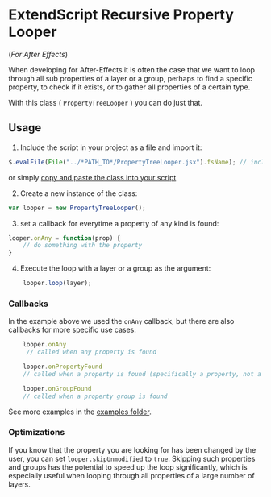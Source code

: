 # ExtendScript Recursive Property Looper
(*For After Effects*)

When developing for After-Effects it is often the case that we want to loop through all sub properties of a layer or a group, perhaps to find a specific property, to check if it exists, or to gather all properties of a certain type.

With this class ( `PropertyTreeLooper` ) you can do just that.

  
 
## Usage

1. Include the script in your project as a file and import it:
```jsx
$.evalFile(File("../*PATH_TO*/PropertyTreeLooper.jsx").fsName); // include the PropertyTreeLooper class
```
or simply [copy and paste the class into your script](./src/PropertyTreeLooper.jsx)


2. Create a new instance of the class:
```jsx
var looper = new PropertyTreeLooper();
```

3. set a callback for everytime a property of any kind is found:
```jsx
looper.onAny = function(prop) {
    // do something with the property
}
```

4. Execute the loop with a layer or a group as the argument:
```jsx
    looper.loop(layer);
```




### Callbacks

In the example above we used the `onAny` callback, but there are also callbacks for more specific use cases:
```jsx
    looper.onAny
     // called when any property is found

    looper.onPropertyFound
    // called when a property is found (specifically a property, not a group or a layer)

    looper.onGroupFound
    // called when a property group is found

```

See more examples in the [examples folder](./examples).



### Optimizations
If you know that the property you are looking for has been changed by the user, you can set `looper.skipUnmodified` to `true`. Skipping such properties and groups has the potential to speed up the loop significantly, which is especially useful when looping through all properties of a large number of layers.



